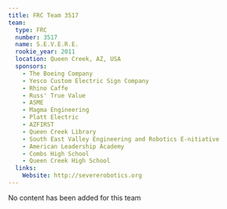```yaml
---
title: FRC Team 3517
team:
  type: FRC
  number: 3517
  name: S.E.V.E.R.E.
  rookie_year: 2011
  location: Queen Creek, AZ, USA
  sponsors:
    - The Boeing Company
    - Yesco Custom Electric Sign Company
    - Rhino Caffe
    - Russ' True Value
    - ASME
    - Magma Engineering
    - Platt Electric
    - AZFIRST
    - Queen Creek Library
    - South East Valley Engineering and Robotics E-nitiative
    - American Leadership Academy
    - Combs High School
    - Queen Creek High School
  links:
    Website: http://severerobotics.org
---
```

No content has been added for this team